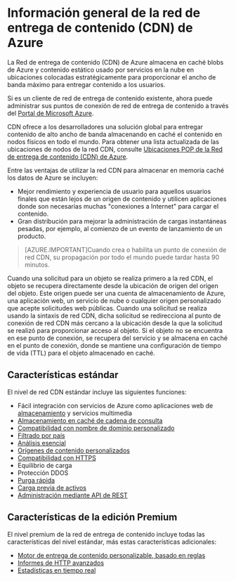 <properties 
	pageTitle="Información general de la red CDN de Azure" 
	description="Obtenga información acerca de la Red de entrega de contenido (CDN) de Azure y de cómo usarla para ofrecer contenido con alto ancho de banda mediante el almacenamiento en caché de blobs y contenidos estáticos." 
	services="cdn" 
	documentationCenter=".NET" 
	authors="camsoper" 
	manager="dwrede" 
	editor=""/>

<tags 
	ms.service="cdn" 
	ms.workload="tbd" 
	ms.tgt_pltfrm="na" 
	ms.devlang="na" 
	ms.topic="article" 
	ms.date="01/20/2016" 
	ms.author="casoper"/>

# Información general de la red de entrega de contenido (CDN) de Azure

La Red de entrega de contenido (CDN) de Azure almacena en caché blobs de Azure y contenido estático usado por servicios en la nube en ubicaciones colocadas estratégicamente para proporcionar el ancho de banda máximo para entregar contenido a los usuarios.

Si es un cliente de red de entrega de contenido existente, ahora puede administrar sus puntos de conexión de red de entrega de contenido a través del [Portal de Microsoft Azure](https://portal.azure.com).


CDN ofrece a los desarrolladores una solución global para entregar contenido de alto ancho de banda almacenando en caché el contenido en nodos físicos en todo el mundo. Para obtener una lista actualizada de las ubicaciones de nodos de la red CDN, consulte [Ubicaciones POP de la Red de entrega de contenido (CDN) de Azure](cdn-pop-locations.md).

Entre las ventajas de utilizar la red CDN para almacenar en memoria caché los datos de Azure se incluyen:

- Mejor rendimiento y experiencia de usuario para aquellos usuarios finales que están lejos de un origen de contenido y utilicen aplicaciones donde son necesarias muchas "conexiones a Internet" para cargar el contenido.
- Gran distribución para mejorar la administración de cargas instantáneas pesadas, por ejemplo, al comienzo de un evento de lanzamiento de un producto. 


>[AZURE.IMPORTANT]Cuando crea o habilita un punto de conexión de red CDN, su propagación por todo el mundo puede tardar hasta 90 minutos.
 
Cuando una solicitud para un objeto se realiza primero a la red CDN, el objeto se recupera directamente desde la ubicación de origen del origen del objeto. Este origen puede ser una cuenta de almacenamiento de Azure, una aplicación web, un servicio de nube o cualquier origen personalizado que acepte solicitudes web públicas. Cuando una solicitud se realiza usando la sintaxis de red CDN, dicha solicitud se redirecciona al punto de conexión de red CDN más cercano a la ubicación desde la que la solicitud se realizó para proporcionar acceso al objeto. Si el objeto no se encuentra en ese punto de conexión, se recupera del servicio y se almacena en caché en el punto de conexión, donde se mantiene una configuración de tiempo de vida (TTL) para el objeto almacenado en caché.

## Características estándar

El nivel de red CDN estándar incluye las siguientes funciones:

- Fácil integración con servicios de Azure como aplicaciones web de [almacenamiento](cdn-create-a-storage-account-with-cdn.md) y servicios multimedia
- [Almacenamiento en caché de cadena de consulta](cdn-query-string.md)
- [Compatibilidad con nombre de dominio personalizado](cdn-map-content-to-custom-domain.md)
- [Filtrado por país](cdn-restrict-access-by-country.md)
- [Análisis esencial](cdn-analyze-usage-patterns.md)
- [Orígenes de contenido personalizados](cdn-map-content-to-custom-domain.md)
- [Compatibilidad con HTTPS](cdn-how-to-use-cdn.md#accessing-cached-content-over-https)
- Equilibrio de carga
- Protección DDOS
- [Purga rápida](cdn-purge-endpoint.md)
- [Carga previa de activos](cdn-preload-endpoint.md)
- [Administración mediante API de REST](https://msdn.microsoft.com/library/mt634456.aspx)


## Características de la edición Premium

El nivel premium de la red de entrega de contenido incluye todas las características del nivel estándar, más estas características adicionales:

- [Motor de entrega de contenido personalizable, basado en reglas](cdn-rules-engine.md)
- [Informes de HTTP avanzados](cdn-advanced-http-reports.md)
- [Estadísticas en tiempo real](cdn-real-time-stats.md)

<!---HONumber=AcomDC_0121_2016-->